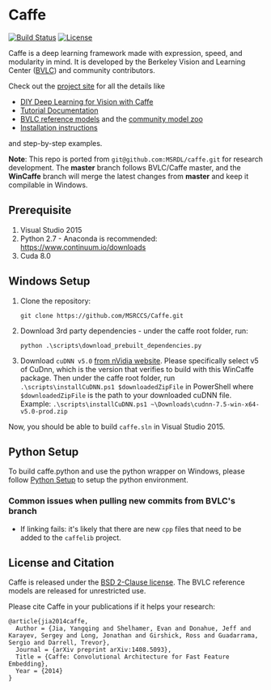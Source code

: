 # Caffe

[![Build Status](https://travis-ci.org/BVLC/caffe.svg?branch=master)](https://travis-ci.org/BVLC/caffe)
[![License](https://img.shields.io/badge/license-BSD-blue.svg)](LICENSE)

Caffe is a deep learning framework made with expression, speed, and modularity in mind.
It is developed by the Berkeley Vision and Learning Center ([BVLC](http://bvlc.eecs.berkeley.edu)) and community contributors.

Check out the [project site](http://caffe.berkeleyvision.org) for all the details like

- [DIY Deep Learning for Vision with Caffe](https://docs.google.com/presentation/d/1UeKXVgRvvxg9OUdh_UiC5G71UMscNPlvArsWER41PsU/edit#slide=id.p)
- [Tutorial Documentation](http://caffe.berkeleyvision.org/tutorial/)
- [BVLC reference models](http://caffe.berkeleyvision.org/model_zoo.html) and the [community model zoo](https://github.com/BVLC/caffe/wiki/Model-Zoo)
- [Installation instructions](http://caffe.berkeleyvision.org/installation.html)

and step-by-step examples.

**Note**: This repo is ported from `git@github.com:MSRDL/caffe.git` for research development. The **master** branch follows BVLC/Caffe master, and the **WinCaffe** branch will merge the latest changes from **master** and keep it compilable in Windows.

## Prerequisite
1. Visual Studio 2015
2. Python 2.7 - Anaconda is recommended: https://www.continuum.io/downloads
3. Cuda 8.0
 
## Windows Setup
1. Clone the repository:

   ```
   git clone https://github.com/MSRCCS/Caffe.git
   ```
2. Download 3rd party dependencies - under the caffe root folder, run:

   ```
   python .\scripts\download_prebuilt_dependencies.py
   ```
3. Download `cuDNN v5.0` [from nVidia website](https://developer.nvidia.com/cudnn). Please specifically select v5 of CuDnn, which is the version that verifies to build with this WinCaffe package. 
   Then under the caffe root folder, run `.\scripts\installCuDNN.ps1 $downloadedZipFile` in PowerShell where `$downloadedZipFile` is the path to your downloaded cuDNN file. Example: `.\scripts\installCuDNN.ps1 ~\Downloads\cudnn-7.5-win-x64-v5.0-prod.zip`

Now, you should be able to build `caffe.sln` in Visual Studio 2015.

## Python Setup
To build caffe.python and use the python wrapper on Windows, please follow [Python Setup](python/SetupPython.md) to setup the python environment. 

### Common issues when pulling new commits from BVLC's branch
- If linking fails: it's likely that there are new `cpp` files that need to be added to the `caffelib` project.

## License and Citation

Caffe is released under the [BSD 2-Clause license](https://github.com/BVLC/caffe/blob/master/LICENSE).
The BVLC reference models are released for unrestricted use.

Please cite Caffe in your publications if it helps your research:

    @article{jia2014caffe,
      Author = {Jia, Yangqing and Shelhamer, Evan and Donahue, Jeff and Karayev, Sergey and Long, Jonathan and Girshick, Ross and Guadarrama, Sergio and Darrell, Trevor},
      Journal = {arXiv preprint arXiv:1408.5093},
      Title = {Caffe: Convolutional Architecture for Fast Feature Embedding},
      Year = {2014}
    }
